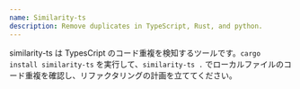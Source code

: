 ```yaml
---
name: Similarity-ts
description: Remove duplicates in TypeScript, Rust, and python.
---
```


similarity-ts は TypesCript のコード重複を検知するツールです。`cargo install similarity-ts` を実行して、`similarity-ts .` でローカルファイルのコード重複を確認し、リファクタリングの計画を立ててください。

